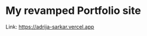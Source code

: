 # My revamped Portfolio site
Link: <a href="https://adrija-sarkar.vercel.app/">https://adrija-sarkar.vercel.app</a>
